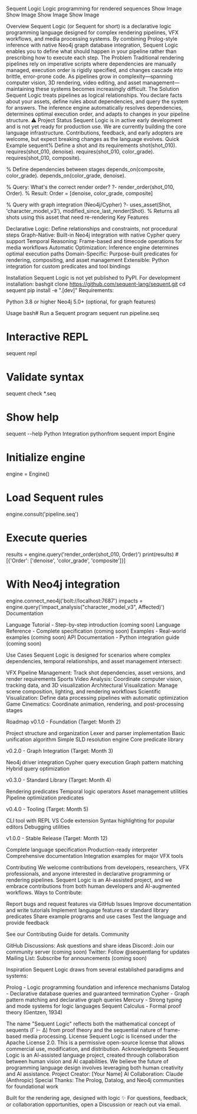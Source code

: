 Sequent Logic
Logic programming for rendered sequences
Show Image
Show Image
Show Image
Show Image

Overview
Sequent Logic (or Sequent for short) is a declarative logic programming language designed for complex rendering pipelines, VFX workflows, and media processing systems. By combining Prolog-style inference with native Neo4j graph database integration, Sequent Logic enables you to define what should happen in your pipeline rather than prescribing how to execute each step.
The Problem
Traditional rendering pipelines rely on imperative scripts where dependencies are manually managed, execution order is rigidly specified, and changes cascade into brittle, error-prone code. As pipelines grow in complexity—spanning computer vision, 3D rendering, video editing, and asset management—maintaining these systems becomes increasingly difficult.
The Solution
Sequent Logic treats pipelines as logical relationships. You declare facts about your assets, define rules about dependencies, and query the system for answers. The inference engine automatically resolves dependencies, determines optimal execution order, and adapts to changes in your pipeline structure.
⚠️ Project Status
Sequent Logic is in active early development and is not yet ready for production use. We are currently building the core language infrastructure. Contributions, feedback, and early adopters are welcome, but expect breaking changes as the language evolves.
Quick Example
sequent% Define a shot and its requirements
shot(shot_010).
requires(shot_010, denoise).
requires(shot_010, color_grade).
requires(shot_010, composite).

% Define dependencies between stages
depends_on(composite, color_grade).
depends_on(color_grade, denoise).

% Query: What's the correct render order?
?- render_order(shot_010, Order).
% Result: Order = [denoise, color_grade, composite]

% Query with graph integration (Neo4j/Cypher)
?- uses_asset(Shot, 'character_model_v3'),
   modified_since_last_render(Shot).
% Returns all shots using this asset that need re-rendering
Key Features

Declarative Logic: Define relationships and constraints, not procedural steps
Graph-Native: Built-in Neo4j integration with native Cypher query support
Temporal Reasoning: Frame-based and timecode operations for media workflows
Automatic Optimization: Inference engine determines optimal execution paths
Domain-Specific: Purpose-built predicates for rendering, compositing, and asset management
Extensible: Python integration for custom predicates and tool bindings

Installation
Sequent Logic is not yet published to PyPI. For development installation:
bashgit clone https://github.com/sequent-lang/sequent.git
cd sequent
pip install -e ".[dev]"
Requirements:

Python 3.8 or higher
Neo4j 5.0+ (optional, for graph features)

Usage
bash# Run a Sequent program
sequent run pipeline.seq

# Interactive REPL
sequent repl

# Validate syntax
sequent check *.seq

# Show help
sequent --help
Python Integration
pythonfrom sequent import Engine

# Initialize engine
engine = Engine()

# Load Sequent rules
engine.consult('pipeline.seq')

# Execute queries
results = engine.query('render_order(shot_010, Order)')
print(results)  # [{'Order': ['denoise', 'color_grade', 'composite']}]

# With Neo4j integration
engine.connect_neo4j('bolt://localhost:7687')
impacts = engine.query('impact_analysis("character_model_v3", Affected)')
Documentation

Language Tutorial - Step-by-step introduction (coming soon)
Language Reference - Complete specification (coming soon)
Examples - Real-world examples (coming soon)
API Documentation - Python integration guide (coming soon)

Use Cases
Sequent Logic is designed for scenarios where complex dependencies, temporal relationships, and asset management intersect:

VFX Pipeline Management: Track shot dependencies, asset versions, and render requirements
Sports Video Analysis: Coordinate computer vision, tracking data, and 3D visualization
Architectural Visualization: Manage scene composition, lighting, and rendering workflows
Scientific Visualization: Define data processing pipelines with automatic optimization
Game Cinematics: Coordinate animation, rendering, and post-processing stages

Roadmap
v0.1.0 - Foundation (Target: Month 2)

 Project structure and organization
 Lexer and parser implementation
 Basic unification algorithm
 Simple SLD resolution engine
 Core predicate library

v0.2.0 - Graph Integration (Target: Month 3)

 Neo4j driver integration
 Cypher query execution
 Graph pattern matching
 Hybrid query optimization

v0.3.0 - Standard Library (Target: Month 4)

 Rendering predicates
 Temporal logic operators
 Asset management utilities
 Pipeline optimization predicates

v0.4.0 - Tooling (Target: Month 5)

 CLI tool with REPL
 VS Code extension
 Syntax highlighting for popular editors
 Debugging utilities

v1.0.0 - Stable Release (Target: Month 12)

 Complete language specification
 Production-ready interpreter
 Comprehensive documentation
 Integration examples for major VFX tools

Contributing
We welcome contributions from developers, researchers, VFX professionals, and anyone interested in declarative programming or rendering pipelines. Sequent Logic is an AI-assisted project, and we embrace contributions from both human developers and AI-augmented workflows.
Ways to Contribute:

Report bugs and request features via GitHub Issues
Improve documentation and write tutorials
Implement language features or standard library predicates
Share example programs and use cases
Test the language and provide feedback

See our Contributing Guide for details.
Community

GitHub Discussions: Ask questions and share ideas
Discord: Join our community server (coming soon)
Twitter: Follow @sequentlang for updates
Mailing List: Subscribe for announcements (coming soon)

Inspiration
Sequent Logic draws from several established paradigms and systems:

Prolog - Logic programming foundation and inference mechanisms
Datalog - Declarative database queries and guaranteed termination
Cypher - Graph pattern matching and declarative graph queries
Mercury - Strong typing and mode systems for logic languages
Sequent Calculus - Formal proof theory (Gentzen, 1934)

The name "Sequent Logic" reflects both the mathematical concept of sequents (Γ ⊢ Δ) from proof theory and the sequential nature of frame-based media processing.
License
Sequent Logic is licensed under the Apache License 2.0. This is a permissive open-source license that allows commercial use, modification, and distribution.
Acknowledgments
Sequent Logic is an AI-assisted language project, created through collaboration between human vision and AI capabilities. We believe the future of programming language design involves leveraging both human creativity and AI assistance.
Project Creator: [Your Name]
AI Collaboration: Claude (Anthropic)
Special Thanks: The Prolog, Datalog, and Neo4j communities for foundational work

Built for the rendering age, designed with logic ✨
For questions, feedback, or collaboration opportunities, open a Discussion or reach out via email.
